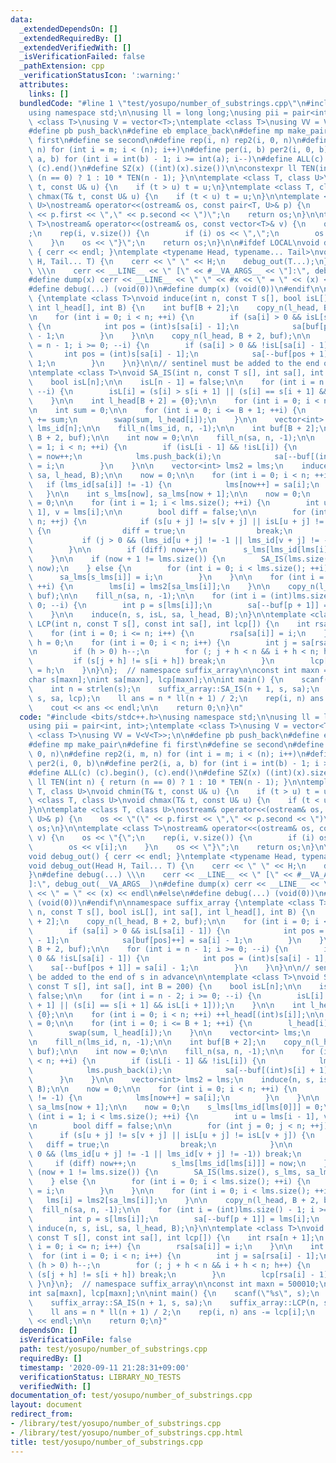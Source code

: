 ```yaml
---
data:
  _extendedDependsOn: []
  _extendedRequiredBy: []
  _extendedVerifiedWith: []
  _isVerificationFailed: false
  _pathExtension: cpp
  _verificationStatusIcon: ':warning:'
  attributes:
    links: []
  bundledCode: "#line 1 \"test/yosupo/number_of_substrings.cpp\"\n#include <bits/stdc++.h>\n\
    using namespace std;\n\nusing ll = long long;\nusing pii = pair<int, int>;\ntemplate\
    \ <class T>\nusing V = vector<T>;\ntemplate <class T>\nusing VV = V<V<T>>;\n\n\
    #define pb push_back\n#define eb emplace_back\n#define mp make_pair\n#define fi\
    \ first\n#define se second\n#define rep(i, n) rep2(i, 0, n)\n#define rep2(i, m,\
    \ n) for (int i = m; i < (n); i++)\n#define per(i, b) per2(i, 0, b)\n#define per2(i,\
    \ a, b) for (int i = int(b) - 1; i >= int(a); i--)\n#define ALL(c) (c).begin(),\
    \ (c).end()\n#define SZ(x) ((int)(x).size())\n\nconstexpr ll TEN(int n) { return\
    \ (n == 0) ? 1 : 10 * TEN(n - 1); }\n\ntemplate <class T, class U>\nvoid chmin(T&\
    \ t, const U& u) {\n    if (t > u) t = u;\n}\ntemplate <class T, class U>\nvoid\
    \ chmax(T& t, const U& u) {\n    if (t < u) t = u;\n}\n\ntemplate <class T, class\
    \ U>\nostream& operator<<(ostream& os, const pair<T, U>& p) {\n    os << \"(\"\
    \ << p.first << \",\" << p.second << \")\";\n    return os;\n}\n\ntemplate <class\
    \ T>\nostream& operator<<(ostream& os, const vector<T>& v) {\n    os << \"{\"\
    ;\n    rep(i, v.size()) {\n        if (i) os << \",\";\n        os << v[i];\n\
    \    }\n    os << \"}\";\n    return os;\n}\n\n#ifdef LOCAL\nvoid debug_out()\
    \ { cerr << endl; }\ntemplate <typename Head, typename... Tail>\nvoid debug_out(Head\
    \ H, Tail... T) {\n    cerr << \" \" << H;\n    debug_out(T...);\n}\n#define debug(...)\
    \ \\\n    cerr << __LINE__ << \" [\" << #__VA_ARGS__ << \"]:\", debug_out(__VA_ARGS__)\n\
    #define dump(x) cerr << __LINE__ << \" \" << #x << \" = \" << (x) << endl\n#else\n\
    #define debug(...) (void(0))\n#define dump(x) (void(0))\n#endif\n\nnamespace suffix_array\
    \ {\ntemplate <class T>\nvoid induce(int n, const T s[], bool isL[], int sa[],\
    \ int l_head[], int B) {\n    int buf[B + 2];\n    copy_n(l_head, B + 2, buf);\n\
    \n    for (int i = 0; i < n; ++i) {\n        if (sa[i] > 0 && isL[sa[i] - 1])\
    \ {\n            int pos = (int)s[sa[i] - 1];\n            sa[buf[pos]++] = sa[i]\
    \ - 1;\n        }\n    }\n\n    copy_n(l_head, B + 2, buf);\n\n    for (int i\
    \ = n - 1; i >= 0; --i) {\n        if (sa[i] > 0 && !isL[sa[i] - 1]) {\n     \
    \       int pos = (int)s[sa[i] - 1];\n            sa[--buf[pos + 1]] = sa[i] -\
    \ 1;\n        }\n    }\n}\n\n// sentinel must be added to the end of s in advance\n\
    \ntemplate <class T>\nvoid SA_IS(int n, const T s[], int sa[], int B = 200) {\n\
    \    bool isL[n];\n\n    isL[n - 1] = false;\n\n    for (int i = n - 2; i >= 0;\
    \ --i) {\n        isL[i] = (s[i] > s[i + 1] || (s[i] == s[i + 1] && isL[i + 1]));\n\
    \    }\n\n    int l_head[B + 2] = {0};\n\n    for (int i = 0; i < n; ++i) ++l_head[(int)s[i]];\n\
    \n    int sum = 0;\n\n    for (int i = 0; i <= B + 1; ++i) {\n        l_head[i]\
    \ += sum;\n        swap(sum, l_head[i]);\n    }\n\n    vector<int> lms;\n    int\
    \ lms_id[n];\n\n    fill_n(lms_id, n, -1);\n\n    int buf[B + 2];\n    copy_n(l_head,\
    \ B + 2, buf);\n\n    int now = 0;\n\n    fill_n(sa, n, -1);\n\n    for (int i\
    \ = 1; i < n; ++i) {\n        if (isL[i - 1] && !isL[i]) {\n            lms_id[i]\
    \ = now++;\n            lms.push_back(i);\n            sa[--buf[(int)s[i] + 1]]\
    \ = i;\n        }\n    }\n\n    vector<int> lms2 = lms;\n    induce(n, s, isL,\
    \ sa, l_head, B);\n\n    now = 0;\n\n    for (int i = 0; i < n; ++i) {\n     \
    \   if (lms_id[sa[i]] != -1) {\n            lms[now++] = sa[i];\n        }\n \
    \   }\n\n    int s_lms[now], sa_lms[now + 1];\n\n    now = 0;\n    s_lms[lms_id[lms[0]]]\
    \ = 0;\n\n    for (int i = 1; i < lms.size(); ++i) {\n        int u = lms[i -\
    \ 1], v = lms[i];\n\n        bool diff = false;\n\n        for (int j = 0; j <\
    \ n; ++j) {\n            if (s[u + j] != s[v + j] || isL[u + j] != isL[v + j])\
    \ {\n                diff = true;\n                break;\n            }\n\n \
    \           if (j > 0 && (lms_id[u + j] != -1 || lms_id[v + j] != -1)) break;\n\
    \        }\n\n        if (diff) now++;\n        s_lms[lms_id[lms[i]]] = now;\n\
    \    }\n\n    if (now + 1 != lms.size()) {\n        SA_IS(lms.size(), s_lms, sa_lms,\
    \ now);\n    } else {\n        for (int i = 0; i < lms.size(); ++i) {\n      \
    \      sa_lms[s_lms[i]] = i;\n        }\n    }\n\n    for (int i = 0; i < lms.size();\
    \ ++i) {\n        lms[i] = lms2[sa_lms[i]];\n    }\n\n    copy_n(l_head, B + 2,\
    \ buf);\n\n    fill_n(sa, n, -1);\n\n    for (int i = (int)lms.size() - 1; i >=\
    \ 0; --i) {\n        int p = s[lms[i]];\n        sa[--buf[p + 1]] = lms[i];\n\
    \    }\n\n    induce(n, s, isL, sa, l_head, B);\n}\n\ntemplate <class T>\nvoid\
    \ LCP(int n, const T s[], const int sa[], int lcp[]) {\n    int rsa[n + 1];\n\
    \    for (int i = 0; i <= n; i++) {\n        rsa[sa[i]] = i;\n    }\n\n    int\
    \ h = 0;\n    for (int i = 0; i < n; i++) {\n        int j = sa[rsa[i] - 1];\n\
    \n        if (h > 0) h--;\n        for (; j + h < n && i + h < n; h++) {\n   \
    \         if (s[j + h] != s[i + h]) break;\n        }\n        lcp[rsa[i] - 1]\
    \ = h;\n    }\n}\n};  // namespace suffix_array\n\nconst int maxn = 500010;\n\
    char s[maxn];\nint sa[maxn], lcp[maxn];\n\nint main() {\n    scanf(\"%s\", s);\n\
    \    int n = strlen(s);\n    suffix_array::SA_IS(n + 1, s, sa);\n    suffix_array::LCP(n,\
    \ s, sa, lcp);\n    ll ans = n * ll(n + 1) / 2;\n    rep(i, n) ans -= lcp[i];\n\
    \    cout << ans << endl;\n\n    return 0;\n}\n"
  code: "#include <bits/stdc++.h>\nusing namespace std;\n\nusing ll = long long;\n\
    using pii = pair<int, int>;\ntemplate <class T>\nusing V = vector<T>;\ntemplate\
    \ <class T>\nusing VV = V<V<T>>;\n\n#define pb push_back\n#define eb emplace_back\n\
    #define mp make_pair\n#define fi first\n#define se second\n#define rep(i, n) rep2(i,\
    \ 0, n)\n#define rep2(i, m, n) for (int i = m; i < (n); i++)\n#define per(i, b)\
    \ per2(i, 0, b)\n#define per2(i, a, b) for (int i = int(b) - 1; i >= int(a); i--)\n\
    #define ALL(c) (c).begin(), (c).end()\n#define SZ(x) ((int)(x).size())\n\nconstexpr\
    \ ll TEN(int n) { return (n == 0) ? 1 : 10 * TEN(n - 1); }\n\ntemplate <class\
    \ T, class U>\nvoid chmin(T& t, const U& u) {\n    if (t > u) t = u;\n}\ntemplate\
    \ <class T, class U>\nvoid chmax(T& t, const U& u) {\n    if (t < u) t = u;\n\
    }\n\ntemplate <class T, class U>\nostream& operator<<(ostream& os, const pair<T,\
    \ U>& p) {\n    os << \"(\" << p.first << \",\" << p.second << \")\";\n    return\
    \ os;\n}\n\ntemplate <class T>\nostream& operator<<(ostream& os, const vector<T>&\
    \ v) {\n    os << \"{\";\n    rep(i, v.size()) {\n        if (i) os << \",\";\n\
    \        os << v[i];\n    }\n    os << \"}\";\n    return os;\n}\n\n#ifdef LOCAL\n\
    void debug_out() { cerr << endl; }\ntemplate <typename Head, typename... Tail>\n\
    void debug_out(Head H, Tail... T) {\n    cerr << \" \" << H;\n    debug_out(T...);\n\
    }\n#define debug(...) \\\n    cerr << __LINE__ << \" [\" << #__VA_ARGS__ << \"\
    ]:\", debug_out(__VA_ARGS__)\n#define dump(x) cerr << __LINE__ << \" \" << #x\
    \ << \" = \" << (x) << endl\n#else\n#define debug(...) (void(0))\n#define dump(x)\
    \ (void(0))\n#endif\n\nnamespace suffix_array {\ntemplate <class T>\nvoid induce(int\
    \ n, const T s[], bool isL[], int sa[], int l_head[], int B) {\n    int buf[B\
    \ + 2];\n    copy_n(l_head, B + 2, buf);\n\n    for (int i = 0; i < n; ++i) {\n\
    \        if (sa[i] > 0 && isL[sa[i] - 1]) {\n            int pos = (int)s[sa[i]\
    \ - 1];\n            sa[buf[pos]++] = sa[i] - 1;\n        }\n    }\n\n    copy_n(l_head,\
    \ B + 2, buf);\n\n    for (int i = n - 1; i >= 0; --i) {\n        if (sa[i] >\
    \ 0 && !isL[sa[i] - 1]) {\n            int pos = (int)s[sa[i] - 1];\n        \
    \    sa[--buf[pos + 1]] = sa[i] - 1;\n        }\n    }\n}\n\n// sentinel must\
    \ be added to the end of s in advance\n\ntemplate <class T>\nvoid SA_IS(int n,\
    \ const T s[], int sa[], int B = 200) {\n    bool isL[n];\n\n    isL[n - 1] =\
    \ false;\n\n    for (int i = n - 2; i >= 0; --i) {\n        isL[i] = (s[i] > s[i\
    \ + 1] || (s[i] == s[i + 1] && isL[i + 1]));\n    }\n\n    int l_head[B + 2] =\
    \ {0};\n\n    for (int i = 0; i < n; ++i) ++l_head[(int)s[i]];\n\n    int sum\
    \ = 0;\n\n    for (int i = 0; i <= B + 1; ++i) {\n        l_head[i] += sum;\n\
    \        swap(sum, l_head[i]);\n    }\n\n    vector<int> lms;\n    int lms_id[n];\n\
    \n    fill_n(lms_id, n, -1);\n\n    int buf[B + 2];\n    copy_n(l_head, B + 2,\
    \ buf);\n\n    int now = 0;\n\n    fill_n(sa, n, -1);\n\n    for (int i = 1; i\
    \ < n; ++i) {\n        if (isL[i - 1] && !isL[i]) {\n            lms_id[i] = now++;\n\
    \            lms.push_back(i);\n            sa[--buf[(int)s[i] + 1]] = i;\n  \
    \      }\n    }\n\n    vector<int> lms2 = lms;\n    induce(n, s, isL, sa, l_head,\
    \ B);\n\n    now = 0;\n\n    for (int i = 0; i < n; ++i) {\n        if (lms_id[sa[i]]\
    \ != -1) {\n            lms[now++] = sa[i];\n        }\n    }\n\n    int s_lms[now],\
    \ sa_lms[now + 1];\n\n    now = 0;\n    s_lms[lms_id[lms[0]]] = 0;\n\n    for\
    \ (int i = 1; i < lms.size(); ++i) {\n        int u = lms[i - 1], v = lms[i];\n\
    \n        bool diff = false;\n\n        for (int j = 0; j < n; ++j) {\n      \
    \      if (s[u + j] != s[v + j] || isL[u + j] != isL[v + j]) {\n             \
    \   diff = true;\n                break;\n            }\n\n            if (j >\
    \ 0 && (lms_id[u + j] != -1 || lms_id[v + j] != -1)) break;\n        }\n\n   \
    \     if (diff) now++;\n        s_lms[lms_id[lms[i]]] = now;\n    }\n\n    if\
    \ (now + 1 != lms.size()) {\n        SA_IS(lms.size(), s_lms, sa_lms, now);\n\
    \    } else {\n        for (int i = 0; i < lms.size(); ++i) {\n            sa_lms[s_lms[i]]\
    \ = i;\n        }\n    }\n\n    for (int i = 0; i < lms.size(); ++i) {\n     \
    \   lms[i] = lms2[sa_lms[i]];\n    }\n\n    copy_n(l_head, B + 2, buf);\n\n  \
    \  fill_n(sa, n, -1);\n\n    for (int i = (int)lms.size() - 1; i >= 0; --i) {\n\
    \        int p = s[lms[i]];\n        sa[--buf[p + 1]] = lms[i];\n    }\n\n   \
    \ induce(n, s, isL, sa, l_head, B);\n}\n\ntemplate <class T>\nvoid LCP(int n,\
    \ const T s[], const int sa[], int lcp[]) {\n    int rsa[n + 1];\n    for (int\
    \ i = 0; i <= n; i++) {\n        rsa[sa[i]] = i;\n    }\n\n    int h = 0;\n  \
    \  for (int i = 0; i < n; i++) {\n        int j = sa[rsa[i] - 1];\n\n        if\
    \ (h > 0) h--;\n        for (; j + h < n && i + h < n; h++) {\n            if\
    \ (s[j + h] != s[i + h]) break;\n        }\n        lcp[rsa[i] - 1] = h;\n   \
    \ }\n}\n};  // namespace suffix_array\n\nconst int maxn = 500010;\nchar s[maxn];\n\
    int sa[maxn], lcp[maxn];\n\nint main() {\n    scanf(\"%s\", s);\n    int n = strlen(s);\n\
    \    suffix_array::SA_IS(n + 1, s, sa);\n    suffix_array::LCP(n, s, sa, lcp);\n\
    \    ll ans = n * ll(n + 1) / 2;\n    rep(i, n) ans -= lcp[i];\n    cout << ans\
    \ << endl;\n\n    return 0;\n}"
  dependsOn: []
  isVerificationFile: false
  path: test/yosupo/number_of_substrings.cpp
  requiredBy: []
  timestamp: '2020-09-11 21:28:31+09:00'
  verificationStatus: LIBRARY_NO_TESTS
  verifiedWith: []
documentation_of: test/yosupo/number_of_substrings.cpp
layout: document
redirect_from:
- /library/test/yosupo/number_of_substrings.cpp
- /library/test/yosupo/number_of_substrings.cpp.html
title: test/yosupo/number_of_substrings.cpp
---
```

